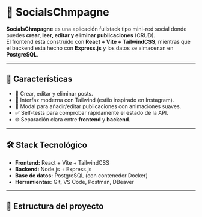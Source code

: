 # 📸 SocialsChmpagne

**SocialsChmpagne** es una aplicación fullstack tipo mini-red social donde puedes **crear, leer, editar y eliminar publicaciones** (CRUD).  
El frontend está construido con **React + Vite + TailwindCSS**, mientras que el backend está hecho con **Express.js** y los datos se almacenan en **PostgreSQL**.

---

## 🚀 Características
- 📝 Crear, editar y eliminar posts.
- 🎨 Interfaz moderna con Tailwind (estilo inspirado en Instagram).
- 🔄 Modal para añadir/editar publicaciones con animaciones suaves.
- ✅ Self-tests para comprobar rápidamente el estado de la API.
- 🌐 Separación clara entre **frontend** y **backend**.

---

## 🛠️ Stack Tecnológico
- **Frontend:** React + Vite + TailwindCSS
- **Backend:** Node.js + Express.js
- **Base de datos:** PostgreSQL (con contenedor Docker)
- **Herramientas:** Git, VS Code, Postman, DBeaver

---

## 📂 Estructura del proyecto
